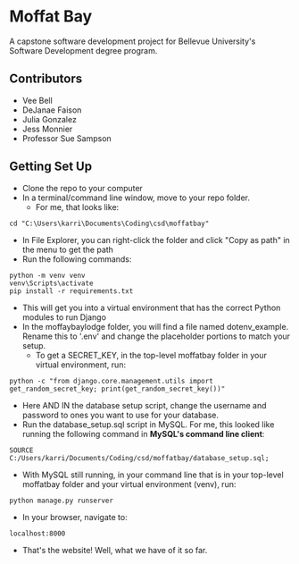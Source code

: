 # Moffat Bay
A capstone software development project for Bellevue University's Software Development degree program.

## Contributors
* Vee Bell
* DeJanae Faison
* Julia Gonzalez
* Jess Monnier
* Professor Sue Sampson

## Getting Set Up
* Clone the repo to your computer
* In a terminal/command line window, move to your repo folder.
  * For me, that looks like:
```
cd "C:\Users\karri\Documents\Coding\csd\moffatbay"
```
  * In File Explorer, you can right-click the folder and click "Copy as path" in the menu to get the path
* Run the following commands:
```
python -m venv venv
venv\Scripts\activate
pip install -r requirements.txt
```
  * This will get you into a virtual environment that has the correct Python modules to run Django
* In the moffaybaylodge folder, you will find a file named dotenv_example. Rename this to '.env' and change the placeholder portions to match your setup.
  * To get a SECRET_KEY, in the top-level moffatbay folder in your virtual environment, run:
```
python -c "from django.core.management.utils import get_random_secret_key; print(get_random_secret_key())"
```
  * Here AND IN the database setup script, change the username and password to ones you want to use for your database.
* Run the database_setup.sql script in MySQL. For me, this looked like running the following command in **MySQL's command line client**:
```
SOURCE C:/Users/karri/Documents/Coding/csd/moffatbay/database_setup.sql;
```
* With MySQL still running, in your command line that is in your top-level moffatbay folder and your virtual environment (venv), run:
```
python manage.py runserver
```
* In your browser, navigate to: 
```
localhost:8000
```
 * That's the website! Well, what we have of it so far.